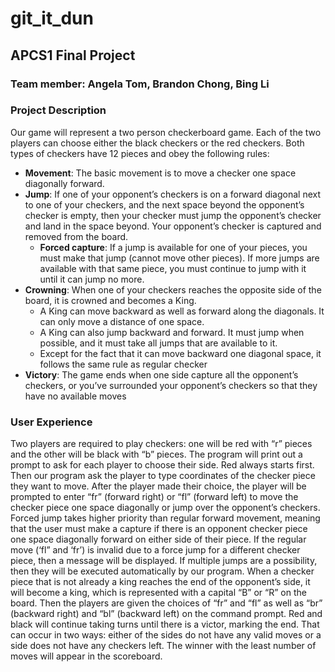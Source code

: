 # git_it_dun
## APCS1 Final Project
### Team member: Angela Tom, Brandon Chong, Bing Li

### Project Description 
Our game will represent a two person checkerboard game. Each of the two players can choose either the black checkers or the red checkers. Both types of checkers have 12 pieces and obey the following rules:
* **Movement**: The basic movement is to move a checker one space diagonally forward.
* **Jump**: If one of your opponent’s checkers is on a forward diagonal next to one of your checkers, and the next space beyond the opponent’s checker is empty, then your checker must jump the opponent’s checker and land in the space beyond. Your opponent’s checker is captured and removed from the board.
  * **Forced capture**: If a jump is available for one of your pieces, you must make that jump (cannot move other pieces). If more jumps are available with that same piece, you must continue to jump with it until it can jump no more.
* **Crowning**: When one of your checkers reaches the opposite side of the board, it is crowned and becomes a King.
  * A King can move backward as well as forward along the diagonals. It can only move a distance of one space.
  * A King can also jump backward and forward. It must jump when possible, and it must take all jumps that are available to it.
  * Except for the fact that it can move backward one diagonal space, it follows the same rule as regular checker
* **Victory**: The game ends when one side capture all the opponent’s checkers, or you’ve surrounded your opponent’s checkers so that they have no available moves


### User Experience
Two players are required to play checkers: one will be red with “r” pieces and the other will be black with “b” pieces. The program will print out a prompt to ask for each player to choose their side. Red always starts first. Then our program ask the player to type coordinates of the checker piece they want to move.  After the player made their choice, the player will be prompted to enter “fr” (forward right) or “fl” (forward left) to move the checker piece one space diagonally or jump over the opponent’s checkers.  Forced jump takes higher priority than regular forward movement, meaning that the user must make a capture if there is an opponent checker piece one space diagonally forward on either side of their piece.  If the regular move (‘fl” and ‘fr’) is invalid due to a force jump for a different checker piece, then a message will be displayed. If multiple jumps are a possibility, then they will be executed automatically by our program.  When a checker piece that is not already a king reaches the end of the opponent’s side, it will become a king, which is represented with a capital “B” or “R” on the board. Then the players are given the choices of “fr” and “fl” as well as “br” (backward right) and “bl” (backward left) on the command prompt.  Red and black will continue taking turns until there is a victor, marking the end.  That can occur in two ways: either of the sides do not have any valid moves or a side does not have any checkers left. The winner with the least number of moves will appear in the scoreboard. 
 


